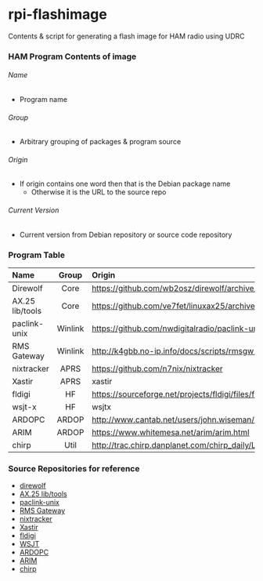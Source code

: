# rpi-flashimage
Contents &amp; script for generating a flash image for HAM radio using UDRC

### HAM Program Contents of image

###### Name
* Program name

###### Group
* Arbitrary grouping of packages & program source

###### Origin
* If origin contains one word then that is the Debian package name
  * Otherwise it is the URL to the source repo

###### Current Version
* Current version from Debian repository or source code repository

### Program Table

| Name     | Group  | Origin  | Version  |
| :------- | :----: | :------ | :------: |
 Direwolf        | Core    | https://github.com/wb2osz/direwolf/archive/1.5-beta2.tar.gz | 1.5-beta2 |
 AX.25 lib/tools | Core    | https://github.com/ve7fet/linuxax25/archive/master.zip | 1.1.0 |
 paclink-unix    | Winlink | https://github.com/nwdigitalradio/paclink-unix | 0.7 |
 RMS Gateway     | Winlink | http://k4gbb.no-ip.info/docs/scripts/rmsgw-2.4.0-181.1.tar.bz2 | 2.4.0-181.1 |
 nixtracker      | APRS    | https://github.com/n7nix/nixtracker | 1.2 |
 Xastir          | APRS    | xastir | v2.0.4 |
 fldigi          | HF      | https://sourceforge.net/projects/fldigi/files/fldigi/ | 4.0.16 |
 wsjt-x          | HF      | wsjtx | 1.90-rc3 |
 ARDOPC          | ARDOP   | http://www.cantab.net/users/john.wiseman/Downloads/Beta/piardopc | 20180501 |
 ARIM            | ARDOP   | https://www.whitemesa.net/arim/arim.html | v1.9 |
 chirp           | Util    | http://trac.chirp.danplanet.com/chirp_daily/LATEST | 20180512 |


### Source Repositories for reference
* [direwolf](https://github.com/wb2osz/direwolf)
* [AX.25 lib/tools](https://github.com/ve7fet/linuxax25)
* [paclink-unix](https://github.com/nwdigitalradio/paclink-unix)
* [RMS Gateway](http://k4gbb.no-ip.info/docs/scripts)
* [nixtracker](https://github.com/n7nix/nixtracker)
* [Xastir](https://github.com/Xastir/Xastir)
* [fldigi](https://sourceforge.net/projects/fldigi/files/fldigi/)
* [WSJT](https://sourceforge.net/projects/wsjt/)
* [ARDOPC](http://www.cantab.net/users/john.wiseman/Documents/ARDOPC.html)
* [ARIM](https://www.whitemesa.net/arim/arim.html)
* [chirp](https://chirp.danplanet.com/projects/chirp/wiki/Download)
